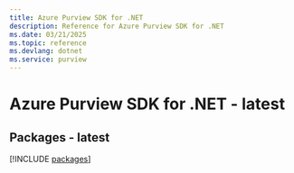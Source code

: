 ```yaml
---
title: Azure Purview SDK for .NET
description: Reference for Azure Purview SDK for .NET
ms.date: 03/21/2025
ms.topic: reference
ms.devlang: dotnet
ms.service: purview
---
```

# Azure Purview SDK for .NET - latest
## Packages - latest
[!INCLUDE [packages](purview-index.md)]